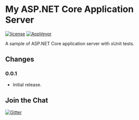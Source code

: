 # My ASP.NET Core Application Server

[![license](https://img.shields.io/github/license/ebaskoro/my-aspnet-server.svg?style=plastic)]()
[![AppVeyor](https://img.shields.io/appveyor/ci/ebaskoro/my-aspnet-server.svg?style=plastic)](https://ci.appveyor.com/project/ebaskoro/my-aspnet-server)

A sample of ASP.NET Core application server with xUnit tests.

## Changes

### 0.0.1

* Initial release.

## Join the Chat

[![Gitter](https://img.shields.io/gitter/room/ebaskoro/my-aspnet-server.svg?style=plastic)](https://gitter.im/ebaskoro/my-aspnet-server)
